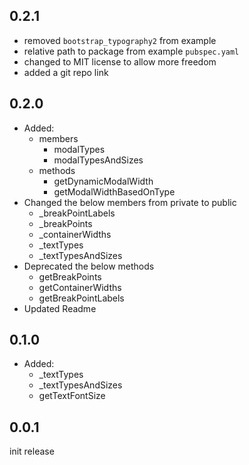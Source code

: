 ## 0.2.1

- removed ```bootstrap_typography2``` from example
- relative path to package from example ```pubspec.yaml```
- changed to MIT license to allow more freedom
- added a git repo link

## 0.2.0

- Added:
    - members
        - modalTypes
        - modalTypesAndSizes
    - methods
        - getDynamicModalWidth
        - getModalWidthBasedOnType
- Changed the below members from private to public
    - _breakPointLabels
    - _breakPoints
    - _containerWidths
    - _textTypes
    - _textTypesAndSizes
- Deprecated the below methods
    - getBreakPoints
    - getContainerWidths
    - getBreakPointLabels
- Updated Readme

## 0.1.0

- Added:
    - _textTypes
    - _textTypesAndSizes
    - getTextFontSize

## 0.0.1

init release
